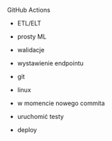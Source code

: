 GitHub Actions
- ETL/ELT
- prosty ML
- walidacje
- wystawienie endpointu
- git
- linux


- w momencie nowego commita
- uruchomić testy
- deploy
